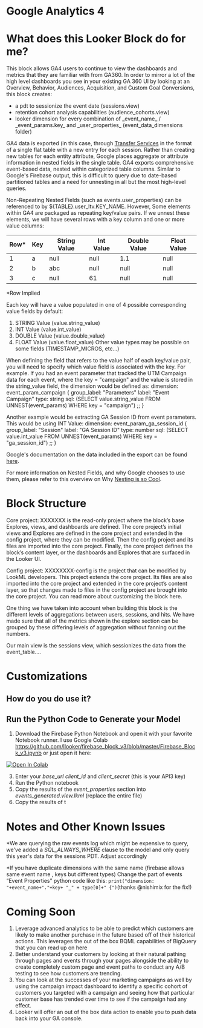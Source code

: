 # Google Analytics 4

# What does this Looker Block do for me?

This block allows GA4 users to continue to view the dashboards and metrics that they are familiar with from GA360.
In order to mirror a lot of the high level dashboards you see in your existing GA 360 UI by looking at an Overview, Behavior, Audiences,  Acquisition, and Custom Goal Conversions, this block creates:
- a pdt to sessionize the event date (sessions.view)
- retention cohort analysis capabilities (audience_cohorts.view)
- looker dimension for every combination of \_event\_name\_ / \_event\_params.key\_ and \_user_properties_ (event\_data\_dimensions folder)


GA4 data is exported (in this case, through [Transfer Services](https://cloud.google.com/bigquery/transfer/) in the format of a single flat table with a new entry for each session. Rather than creating new tables for each entity attribute, Google places aggregate or attribute information in nested fields in the single table.  GA4 exports comprehensive event-based data, nested within categorized table columns. Similar to Google's Firebase output, this is difficult to query due to date-based partitioned tables and a need for unnesting in all but the most high-level queries.


Non-Repeating Nested Fields (such as events.user\_properties) can be referenced to by ${TABLE}.user\_ltv.KEY\_NAME.  However, Some elements within GA4 are packaged as repeating key/value pairs. If we unnest these elements, we will have several rows with a key column and one or more value columns:

| Row* | Key | String Value | Int Value | Double Value | Float Value |
|------|-----|--------------|------------|-------------|-------------|
| 1    |  a  |     null     |    null   |     1.1      |     null    |
| 2    |  b  |     abc      |    null   |     null     |     null    |
| 3    |  c  |     null     |    61     |     null     |     null    |
 *Row Implied

Each key will have a value populated in one of 4 possible corresponding value fields by default:
1. STRING Value (value.string_value)
2. INT Value (value.int_value)
3. DOUBLE Value (value.double_value)
4. FLOAT Value (value.float_value)
  Other value types may be possible on some fields (TIMESTAMP_MICROS, etc...)

When defining the field that refers to the value half of each key/value pair, you will need to specify which value field is associated with the key.
For example. If you had an event parameter that tracked the UTM Campaign data for each event, where the key = "campaign" and the value is stored in the string_value field, the dimension would be defined as:
    dimension: event\_param\_campaign {
      group_label: "Parameters"
      label: "Event Campaign"
      type: string
      sql: (SELECT value.string_value FROM UNNEST(event_params) WHERE key = "campaign") ;;
    }

Another example would be extracting GA Session ID from event parameters. This would be using INT Value:
    dimension: event_param_ga_session_id {
      group_label: "Session"
      label: "GA Session ID"
      type: number
      sql: (SELECT value.int_value FROM UNNEST(event_params) WHERE key = "ga_session_id") ;;
    }



Google's documentation on the data included in the export can be found [here](https://support.google.com/analytics/answer/7029846?hl=en).

For more information on Nested Fields, and why Google chooses to use them, please refer to this overview on Why [Nesting is so Cool](https://looker.com/blog/why-nesting-is-so-cool).



# Block Structure
Core project: XXXXXXX is the read-only project where the block’s base Explores, views, and dashboards are defined. The core project’s initial views and Explores are defined in the core project and extended in the config project, where they can be modified. Then the config project and its files are imported into the core project. Finally, the core project defines the block’s content layer, or the dashboards and Explores that are surfaced in the Looker UI.

Config project: XXXXXXXX-config is the project that can be modified by LookML developers. This project extends the core project. Its files are also imported into the core project and extended in the core project’s content layer, so that changes made to files in the config project are brought into the core project. You can read more about customizing the block here.

One thing we have taken into account when building this block is the different levels of aggregations between users, sessions, and hits. We have made sure that all of the metrics shown in the explore section can be grouped by these differing levels of aggregation without fanning out the numbers.

Our main view is the sessions view, which sessionizes the data from the event_table....


# Customizations
<!-- Because every Firebase schema has some similarities but different event types and user properties, the block will generate a unique schema for your event structure. It uses a Python notebook to connect to Looker's API and query your database and output some lovely LookML. -->

## How do you do use it?

<!-- ### Prep Looker Side

1. Start by creating a new project by cloning this public repo: https://docs.looker.com/data-modeling/getting-started/create-projects#cloning_a_public_git_repository
2. Add your own Git repo, change the connection name and the name of the event table in _events.view.lkml_ and the datagroup for _sessions.view.lkml_ and push to production.
3. Create yourself a new API3 key https://docs.looker.com/admin-options/settings/users#api3_keys -->


## Run the Python Code to Generate your Model

1. Download the Firebase Python Notebook and open it with your favorite Notebook runner. I use Google Colab https://github.com/llooker/firebase_block_v3/blob/master/Firebase_Block_v3.ipynb or just open it here:

[![Open In Colab](https://colab.research.google.com/assets/colab-badge.svg)](https://colab.research.google.com/github/llooker/firebase_block_v3/blob/master/Firebase_Block_v3.ipynb)

3. Enter your _base_url_ _client_id_ and _client_secret_  (this is your API3 key)
4. Run the Python notebook
5. Copy the results of the _event_properties_ section into _events_generated.view.lkml_ (replace the entire file)
6. Copy the results of t


# Notes and Other Known Issues

*We are querying the raw events log which might be expensive to query, we've added a _SQL_ALWAYS_WHERE_ clause to the model and only query this year's data for the sessions PDT. Adjust accordingly

*If you have duplicate dimensions with the same name (firebase allows same event name , keys but different types)
Change the part of events “Event Properties” python code  like this:
 `print("dimension: "+event_name+"."+key+ "_" + type[0]+" {")`(thanks @nishimix for the fix!)



# Coming Soon
1. Leverage advanced analytics to be able to predict which customers are likely to make another purchase in the future based off of their historical actions. This leverages the out of the box BQML capabilities of BigQuery that you can read up on here
2. Better understand your customers by looking at their natural pathing through pages and events through your pages alongside the ability to create completely custom page and event paths to conduct any A/B testing to see how customers are trending.
3. You can look at the successes of your marketing campaigns as well by using the campaign impact dashboard to identify a specific cohort of customers you targeted with a campaign and seeing how that particular customer base has trended over time to see if the campaign had any effect.
4. Looker will offer an out of the box data action to enable you to push data back into your GA console.
